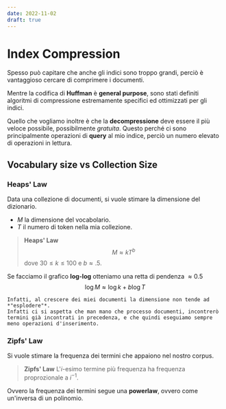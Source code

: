 ```yaml
---
date: 2022-11-02
draft: true
---
```


# Index Compression
Spesso può capitare che anche gli indici sono troppo grandi, perciò è vantaggioso cercare di comprimere i documenti.

Mentre la codifica di **Huffman** è **general purpose**, sono stati definiti algoritmi di compressione estremamente specifici ed ottimizzati per gli indici.

Quello che vogliamo inoltre è che la **decompressione** deve essere il più veloce possibile, possibilmente *gratuita*.
Questo perché ci sono principalmente operazioni di **query** al mio indice, perciò un numero elevato di operazioni in lettura.

## Vocabulary size vs Collection Size

### Heaps' Law
Data una collezione di documenti, si vuole stimare la dimensione del dizionario.
- $M$ la dimensione del vocabolario.
- $T$ il numero di token nella mia collezione.

> **Heaps' Law**
> $$M \approx k T^b$$
> dove $30 \leq k \leq 100$ e $b \approx .5$.

Se facciamo il grafico **log-log** otteniamo una retta di pendenza $\approx 0.5$
$$\log{M} \approx \log{k} + b \log{T}$$

```ad-success
Infatti, al crescere dei miei documenti la dimensione non tende ad *"esplodere"*.
Infatti ci si aspetta che man mano che processo documenti, incontrerò termini già incontrati in precedenza, e che quindi eseguiamo sempre meno operazioni d'inserimento.
```


### Zipfs' Law
Si vuole stimare la frequenza dei termini che appaiono nel nostro corpus.

> **Zipfs' Law**
> L'$i$-esimo termine più frequenza ha frequenza proprozionale a $i^{-1}$.

Ovvero la frequenza dei termini segue una **powerlaw**, ovvero come un'inversa di un polinomio.